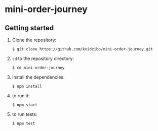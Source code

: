 # mini-order-journey
## Getting started
1. Clone the repository:

   ```
   $ git clone https://github.com/kvidzibo/mini-order-journey.git
   ```
2. `cd` to the repository directory:

   ```
   $ cd mini-order-journey
   ```
3. install the dependencies:
   ```
   $ npm install
   ```
4. to run it:
   ```
   $ npm start
   ```
5. to run tests:
   ```
   $ npm test
   ```